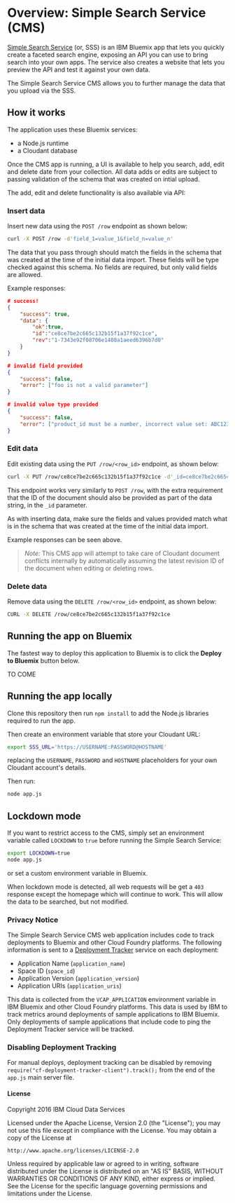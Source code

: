 # Overview: Simple Search Service (CMS)

[Simple Search Service](https://github.com/ibm-cds-labs/simple-search-service) (or, SSS) is an IBM Bluemix app that lets you quickly create a faceted search engine, exposing an API you can use to bring search into your own apps. The service also creates a website that lets you preview the API and test it against your own data.

The Simple Search Service CMS allows you to further manage the data that you upload via the SSS.

## How it works

The application uses these Bluemix services:

* a Node.js runtime
* a Cloudant database

Once the CMS app is running, a UI is available to help you search, add, edit and delete date from your collection. All data adds or edits are subject to passing validation of the schema that was created on intial upload.

The add, edit and delete functionality is also available via API:

### Insert data

Insert new data using the `POST /row` endpoint as shown below:

```bash
curl -X POST /row -d'field_1=value_1&field_n=value_n'
```

The data that you pass through should match the fields in the schema that was created at the time of the initial data import. These fields will be type checked against this schema. No fields are required, but only valid fields are allowed.

Example responses:

```json
# success!
{
	"success": true,
	"data": {
		"ok":true,
		"id":"ce8ce7be2c665c132b15f1a37f92c1ce",
		"rev":"1-7343e92f08706e1408a1aeed6396b7d0"
	}
}
```

```json
# invalid field provided
{
	"success": false,
	"error": ["foo is not a valid parameter"]
}
```

```json
# invalid value type provided
{
	"success": false,
	"error": ["product_id must be a number, incorrect value set: ABC123"]
}
```

### Edit data

Edit existing data using the `PUT /row/<row_id>` endpoint, as shown below:

```bash
curl -X PUT /row/ce8ce7be2c665c132b15f1a37f92c1ce -d'_id=ce8ce7be2c665c132b15f1a37f92c1ce&field_1=value_1&field_n=value_n'
```

This endpoint works very similarly to `POST /row`, with the extra requirement that the ID of the document should also be provided as part of the data string, in the `_id` parameter.

As with inserting data, make sure the fields and values provided match what is in the schema that was created at the time of the initial data import.

Example responses can be seen above.

> *Note:* This CMS app will attempt to take care of Cloudant document conflicts internally by automatically assuming the latest revision ID of the document when editing or deleting rows.

### Delete data

Remove data using the `DELETE /row/<row_id>` endpoint, as shown below:

```bash
CURL -X DELETE /row/ce8ce7be2c665c132b15f1a37f92c1ce
```

## Running the app on Bluemix

The fastest way to deploy this application to Bluemix is to click the **Deploy to Bluemix** button below.

TO COME

## Running the app locally

Clone this repository then run `npm install` to add the Node.js libraries required to run the app.

Then create an environment variable that store your Cloudant URL:

```sh
export SSS_URL='https://USERNAME:PASSWORD@HOSTNAME'
```

replacing the `USERNAME`, `PASSWORD` and `HOSTNAME` placeholders for your own Cloudant account's details.

Then run:

```sh
node app.js
```

## Lockdown mode

If you want to restrict access to the CMS, simply set an environment variable called `LOCKDOWN` to `true` before running the Simple Search Service:

```sh
export LOCKDOWN=true
node app.js
```

or set a custom environment variable in Bluemix.

When lockdown mode is detected, all web requests will be get a `403` response except the homepage which will continue to work. This will allow the data to be searched, but not modified.

### Privacy Notice

The Simple Search Service CMS web application includes code to track deployments to Bluemix and other Cloud Foundry platforms. The following information is sent to a [Deployment Tracker](https://github.com/IBM-Bluemix/cf-deployment-tracker-service) service on each deployment:

* Application Name (`application_name`)
* Space ID (`space_id`)
* Application Version (`application_version`)
* Application URIs (`application_uris`)

This data is collected from the `VCAP_APPLICATION` environment variable in IBM Bluemix and other Cloud Foundry platforms. This data is used by IBM to track metrics around deployments of sample applications to IBM Bluemix. Only deployments of sample applications that include code to ping the Deployment Tracker service will be tracked.

### Disabling Deployment Tracking

For manual deploys, deployment tracking can be disabled by removing `require("cf-deployment-tracker-client").track();` from the end of the `app.js` main server file.

#### License 

Copyright 2016 IBM Cloud Data Services

Licensed under the Apache License, Version 2.0 (the "License");
you may not use this file except in compliance with the License.
You may obtain a copy of the License at

    http://www.apache.org/licenses/LICENSE-2.0

Unless required by applicable law or agreed to in writing, software
distributed under the License is distributed on an "AS IS" BASIS,
WITHOUT WARRANTIES OR CONDITIONS OF ANY KIND, either express or implied.
See the License for the specific language governing permissions and
limitations under the License.
